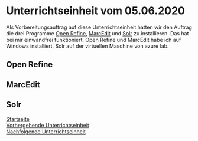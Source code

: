 # Unterrichtseinheit vom 05.06.2020

Als Vorbereitungsauftrag auf diese Unterrichtseinheit hatten wir den Auftrag die drei Programme [Open Refine](https://openrefine.org/), [MarcEdit](https://marcedit.reeset.net/) und [Solr](https://lucene.apache.org/solr/) zu installieren. Das hat bei mir einwandfrei funktioniert. Open Refine und MarcEdit habe ich auf Windows installiert, Solr auf der virtuellen Maschine von azure lab.

## Open Refine

## MarcEdit

## Solr

[Startseite](https://michaelmathys.github.io/BAIN/Lerntagebuch)  
[Vorhergehende Unterrichtseinheit](https://michaelmathys.github.io/BAIN/24042020)  
[Nachfolgende Unterrichtseinheit](https://michaelmathys.github.io/BAIN/06062020)
